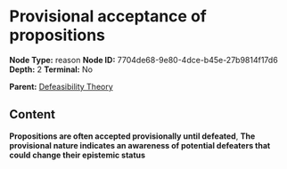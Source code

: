# Provisional acceptance of propositions

**Node Type:** reason
**Node ID:** 7704de68-9e80-4dce-b45e-27b9814f17d6
**Depth:** 2
**Terminal:** No

**Parent:** [Defeasibility Theory](defeasibility-theory.md)

## Content

**Propositions are often accepted provisionally until defeated**, **The provisional nature indicates an awareness of potential defeaters that could change their epistemic status**
